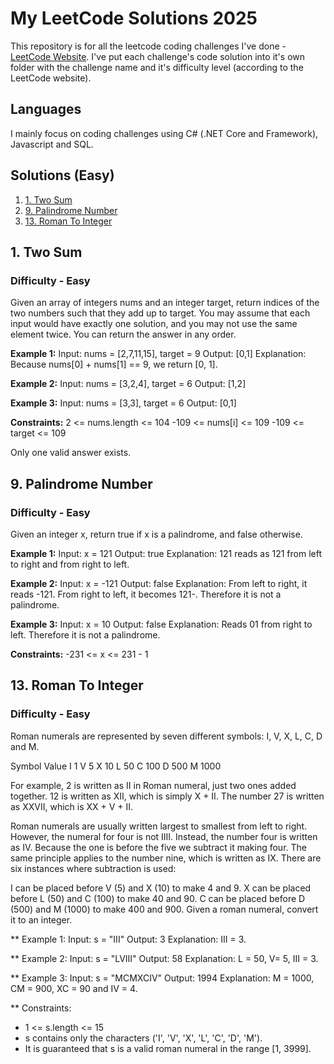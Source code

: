 # My LeetCode Solutions 2025
This repository is for all the leetcode coding challenges I've done - [LeetCode Website](https://leetcode.com/). I've put each challenge's code solution into it's own folder with the challenge name and it's difficulty level (according to the LeetCode website).

## Languages
I mainly focus on coding challenges using C# (.NET Core and Framework), Javascript and SQL.

## Solutions (Easy)
1. [1. Two Sum](#1-two-sum)
2. [9. Palindrome Number](#9-palindrome-number)
3. [13. Roman To Integer](#13-roman-to-integer)

## 1. Two Sum
### Difficulty - Easy
Given an array of integers nums and an integer target, return indices of the two numbers such that they add up to target. You may assume that each input would have exactly one solution, and you may not use the same element twice. You can return the answer in any order.

**Example 1:**
Input: nums = [2,7,11,15], target = 9
Output: [0,1]
Explanation: Because nums[0] + nums[1] == 9, we return [0, 1].

**Example 2:**
Input: nums = [3,2,4], target = 6
Output: [1,2]

**Example 3:**
Input: nums = [3,3], target = 6
Output: [0,1]

**Constraints:**
2 <= nums.length <= 104
-109 <= nums[i] <= 109
-109 <= target <= 109

Only one valid answer exists.

## 9. Palindrome Number
### Difficulty - Easy
Given an integer x, return true if x is a palindrome, and false otherwise.

**Example 1:**
Input: x = 121
Output: true
Explanation: 121 reads as 121 from left to right and from right to left.

**Example 2:**
Input: x = -121
Output: false
Explanation: From left to right, it reads -121. From right to left, it becomes 121-. Therefore it is not a palindrome.

**Example 3:**
Input: x = 10
Output: false
Explanation: Reads 01 from right to left. Therefore it is not a palindrome.

**Constraints:**
-231 <= x <= 231 - 1

## 13. Roman To Integer
### Difficulty - Easy
Roman numerals are represented by seven different symbols: I, V, X, L, C, D and M.

Symbol       Value
I             1
V             5
X             10
L             50
C             100
D             500
M             1000

For example, 2 is written as II in Roman numeral, just two ones added together. 12 is written as XII, which is simply X + II. The number 27 is written as XXVII, which is XX + V + II.

Roman numerals are usually written largest to smallest from left to right. However, the numeral for four is not IIII. Instead, the number four is written as IV. Because the one is before the five we subtract it making four. The same principle applies to the number nine, which is written as IX. There are six instances where subtraction is used:

I can be placed before V (5) and X (10) to make 4 and 9. 
X can be placed before L (50) and C (100) to make 40 and 90. 
C can be placed before D (500) and M (1000) to make 400 and 900.
Given a roman numeral, convert it to an integer.

** Example 1:
Input: s = "III"
Output: 3
Explanation: III = 3.

** Example 2:
Input: s = "LVIII"
Output: 58
Explanation: L = 50, V= 5, III = 3.

** Example 3:
Input: s = "MCMXCIV"
Output: 1994
Explanation: M = 1000, CM = 900, XC = 90 and IV = 4.
 
** Constraints:
- 1 <= s.length <= 15
- s contains only the characters ('I', 'V', 'X', 'L', 'C', 'D', 'M').
- It is guaranteed that s is a valid roman numeral in the range [1, 3999].